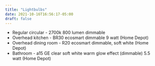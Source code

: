 ```yaml
---
title: "Lightbulbs"
date: 2021-10-16T16:56:17-05:00
draft: false
---
```


* Regular circular - 2700k 800 lumen dimmable
* Overhead kitchen - BR30 ecosmart dimmable 9 watt (Home Depot)
* Overhead dining room - R20 ecosmart dimmable, soft white (Home Depot)
* Bathroom - a15 GE clear soft white warm glow effect (dimmable) 5.5 watt (Home Depot)
